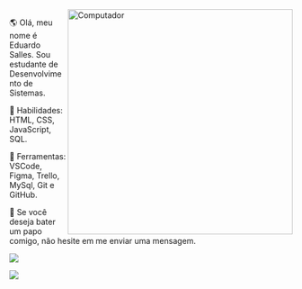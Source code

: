 <img src="https://raw.githubusercontent.com/MicaelliMedeiros/micaellimedeiros/master/image/computer-illustration.png" min-width="400px" max-width="400px" width="400px" align="right" alt="Computador">

<p align="left"> 
 🌎 Olá, meu nome é Eduardo Salles. Sou estudante de Desenvolvimento de Sistemas.
</p>

<p align="left"> 
 🦄 Habilidades: HTML, CSS, JavaScript, SQL.
</p>

<p align="left"> 
 💼 Ferramentas: VSCode, Figma, Trello, MySql, Git e GitHub.
</p>

<p align="left">
 💌 Se você deseja bater um papo comigo, não hesite em me enviar uma mensagem.
</p>
  
<p align="left">
 <a href="#" alt="Gmail">
 <img src="https://img.shields.io/badge/-Gmail-FF0000?style=flat-       square&labelColor=FF0000&logo=gmail&logoColor=white&link=https://mail.google.com/mail/u/eduardosalles@gmail.com" /></a>
</p> 

<p align="left">
 <a href="#" alt="Linkedin">
<img src="https://img.shields.io/badge/LinkedIn-0077B5?style=for-the-badge&logo=https://www.linkedin.com/in/eduardo-salles-277a9771/&logoColor=white"/></a>
</p>
